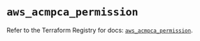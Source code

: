 # `aws_acmpca_permission`

Refer to the Terraform Registry for docs: [`aws_acmpca_permission`](https://registry.terraform.io/providers/hashicorp/aws/4.67.0/docs/resources/acmpca_permission).

